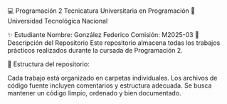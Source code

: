 💻 Programación 2
Tecnicatura Universitaria en Programación
📍 Universidad Tecnológica Nacional

✨ Estudiante
Nombre: González Federico
Comisión: M2025-03
📂 Descripción del Repositorio
Este repositorio almacena todas los trabajos prácticos realizados durante la cursada de Programación 2.

📌 Estructura del repositorio:

Cada trabajo está organizado en carpetas individuales.
Los archivos de código fuente incluyen comentarios y estructura adecuada.
Se busca mantener un código limpio, ordenado y bien documentado.
